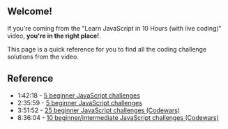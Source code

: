 ## Welcome!

If you're coming from the "Learn JavaScript in 10 Hours (with live coding)" video, **you're in the right place!**.

This page is a quick reference for you to find all the coding challenge solutions from the video.

## Reference

* 1:42:18 - [5 beginner JavaScript challenges](https://github.com/zachgoll/fullstack-roadmap-series/tree/main/code-challenges/lesson-3)
* 2:35:59 - [5 beginner JavaScript challenges](https://github.com/zachgoll/fullstack-roadmap-series/tree/main/code-challenges/lesson-4)
* 3:51:52 - [25 beginner JavaScript challenges (Codewars)](https://www.codewars.com/collections/lesson-5-practice-challenges-number-fullstackroadmap)
* 8:36:04 - [10 beginner/intermediate JavaScript challenges (Codewars)](https://www.codewars.com/collections/lesson-6-challenges-number-fullstackroadmap)
